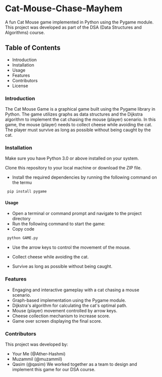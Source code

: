 # Cat-Mouse-Chase-Mayhem


A fun Cat Mouse game implemented in Python using the Pygame module. This project was developed as part of the DSA (Data Structures and Algorithms) course.

## Table of Contents
- Introduction
- Installation
- Usage
- Features
- Contributors
- License

### Introduction
The Cat Mouse Game is a graphical game built using the Pygame library in Python. The game utilizes graphs as data structures and the Dijkstra algorithm to implement the cat chasing the mouse (player) scenario. In this game, the mouse (player) needs to collect cheese while avoiding the cat. The player must survive as long as possible without being caught by the cat.

### Installation
Make sure you have Python 3.0 or above installed on your system.

Clone this repository to your local machine or download the ZIP file.

- Install the required dependencies by running the following command on the termu
``` bash
 pip install pygame
```
#### Usage
- Open a terminal or command prompt and navigate to the project directory
- Run the following command to start the game:
- Copy code
```bash
 python GAME.py
```
- Use the arrow keys to control the movement of the mouse.

- Collect cheese while avoiding the cat.
- Survive as long as possible without being caught.

### Features
- Engaging and interactive gameplay with a cat chasing a mouse scenario.
- Graph-based implementation using the Pygame module.
- Dijkstra's algorithm for calculating the cat's optimal path.
- Mouse (player) movement controlled by arrow keys.
- Cheese collection mechanism to increase score.
- Game over screen displaying the final score.

### Contributors
This project was developed by:
- Your Me (@Ather-Hashmi)
- Muzammil (@muzammil)
- Qasim (@qasim)
We worked together as a team to design and implement this game for our DSA course.
